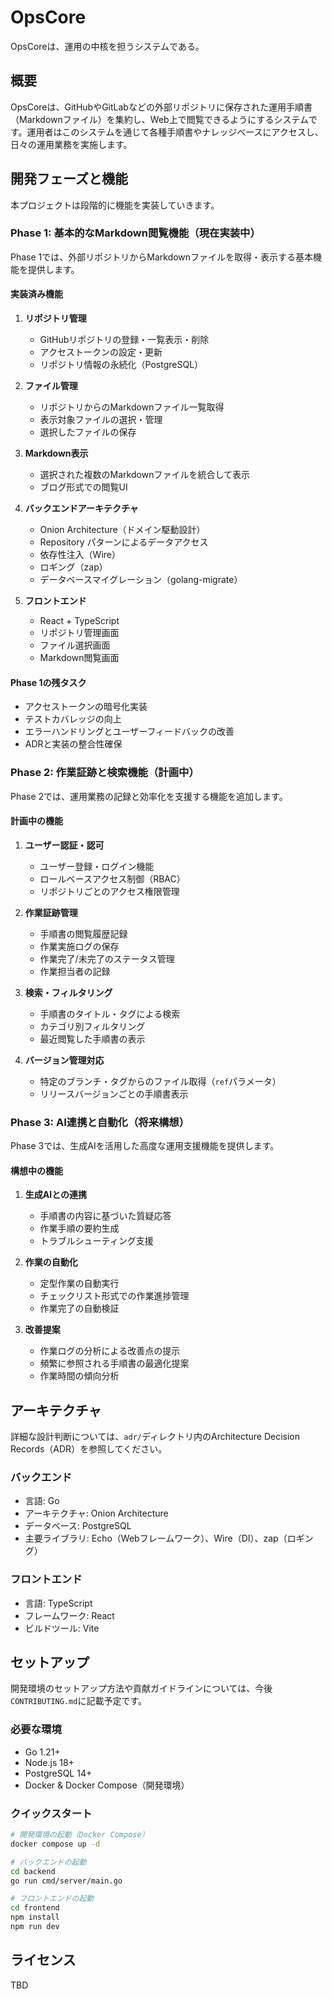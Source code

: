 # OpsCore

OpsCoreは、運用の中核を担うシステムである。

## 概要

OpsCoreは、GitHubやGitLabなどの外部リポジトリに保存された運用手順書（Markdownファイル）を集約し、Web上で閲覧できるようにするシステムです。運用者はこのシステムを通じて各種手順書やナレッジベースにアクセスし、日々の運用業務を実施します。

## 開発フェーズと機能

本プロジェクトは段階的に機能を実装していきます。

### Phase 1: 基本的なMarkdown閲覧機能（現在実装中）

Phase 1では、外部リポジトリからMarkdownファイルを取得・表示する基本機能を提供します。

#### 実装済み機能

1. **リポジトリ管理**
   - GitHubリポジトリの登録・一覧表示・削除
   - アクセストークンの設定・更新
   - リポジトリ情報の永続化（PostgreSQL）

2. **ファイル管理**
   - リポジトリからのMarkdownファイル一覧取得
   - 表示対象ファイルの選択・管理
   - 選択したファイルの保存

3. **Markdown表示**
   - 選択された複数のMarkdownファイルを統合して表示
   - ブログ形式での閲覧UI

4. **バックエンドアーキテクチャ**
   - Onion Architecture（ドメイン駆動設計）
   - Repository パターンによるデータアクセス
   - 依存性注入（Wire）
   - ロギング（zap）
   - データベースマイグレーション（golang-migrate）

5. **フロントエンド**
   - React + TypeScript
   - リポジトリ管理画面
   - ファイル選択画面
   - Markdown閲覧画面

#### Phase 1の残タスク

- アクセストークンの暗号化実装
- テストカバレッジの向上
- エラーハンドリングとユーザーフィードバックの改善
- ADRと実装の整合性確保

### Phase 2: 作業証跡と検索機能（計画中）

Phase 2では、運用業務の記録と効率化を支援する機能を追加します。

#### 計画中の機能

1. **ユーザー認証・認可**
   - ユーザー登録・ログイン機能
   - ロールベースアクセス制御（RBAC）
   - リポジトリごとのアクセス権限管理

2. **作業証跡管理**
   - 手順書の閲覧履歴記録
   - 作業実施ログの保存
   - 作業完了/未完了のステータス管理
   - 作業担当者の記録

3. **検索・フィルタリング**
   - 手順書のタイトル・タグによる検索
   - カテゴリ別フィルタリング
   - 最近閲覧した手順書の表示

4. **バージョン管理対応**
   - 特定のブランチ・タグからのファイル取得（`ref`パラメータ）
   - リリースバージョンごとの手順書表示

### Phase 3: AI連携と自動化（将来構想）

Phase 3では、生成AIを活用した高度な運用支援機能を提供します。

#### 構想中の機能

1. **生成AIとの連携**
   - 手順書の内容に基づいた質疑応答
   - 作業手順の要約生成
   - トラブルシューティング支援

2. **作業の自動化**
   - 定型作業の自動実行
   - チェックリスト形式での作業進捗管理
   - 作業完了の自動検証

3. **改善提案**
   - 作業ログの分析による改善点の提示
   - 頻繁に参照される手順書の最適化提案
   - 作業時間の傾向分析

## アーキテクチャ

詳細な設計判断については、`adr/`ディレクトリ内のArchitecture Decision Records（ADR）を参照してください。

### バックエンド

- 言語: Go
- アーキテクチャ: Onion Architecture
- データベース: PostgreSQL
- 主要ライブラリ: Echo（Webフレームワーク）、Wire（DI）、zap（ロギング）

### フロントエンド

- 言語: TypeScript
- フレームワーク: React
- ビルドツール: Vite

## セットアップ

開発環境のセットアップ方法や貢献ガイドラインについては、今後`CONTRIBUTING.md`に記載予定です。

### 必要な環境

- Go 1.21+
- Node.js 18+
- PostgreSQL 14+
- Docker & Docker Compose（開発環境）

### クイックスタート

```bash
# 開発環境の起動（Docker Compose）
docker compose up -d

# バックエンドの起動
cd backend
go run cmd/server/main.go

# フロントエンドの起動
cd frontend
npm install
npm run dev
```

## ライセンス

TBD

